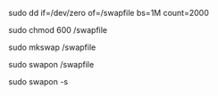 sudo dd if=/dev/zero of=/swapfile bs=1M count=2000

sudo chmod 600 /swapfile

sudo mkswap /swapfile

sudo swapon /swapfile

sudo swapon -s

